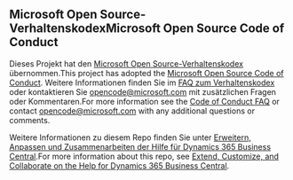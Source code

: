 ## <a name="microsoft-open-source-code-of-conduct"></a><span data-ttu-id="25b0c-101">Microsoft Open Source-Verhaltenskodex</span><span class="sxs-lookup"><span data-stu-id="25b0c-101">Microsoft Open Source Code of Conduct</span></span>

<span data-ttu-id="25b0c-102">Dieses Projekt hat den [Microsoft Open Source-Verhaltenskodex](https://opensource.microsoft.com/codeofconduct/) übernommen.</span><span class="sxs-lookup"><span data-stu-id="25b0c-102">This project has adopted the [Microsoft Open Source Code of Conduct](https://opensource.microsoft.com/codeofconduct/).</span></span>
<span data-ttu-id="25b0c-103">Weitere Informationen finden Sie im [FAQ zum Verhaltenskodex](https://opensource.microsoft.com/codeofconduct/faq/) oder kontaktieren Sie [opencode@microsoft.com](mailto:opencode@microsoft.com) mit zusätzlichen Fragen oder Kommentaren.</span><span class="sxs-lookup"><span data-stu-id="25b0c-103">For more information see the [Code of Conduct FAQ](https://opensource.microsoft.com/codeofconduct/faq/) or contact [opencode@microsoft.com](mailto:opencode@microsoft.com) with any additional questions or comments.</span></span>

<span data-ttu-id="25b0c-104">Weitere Informationen zu diesem Repo finden Sie unter [Erweitern, Anpassen und Zusammenarbeiten der Hilfe für Dynamics 365 Business Central](https://docs.microsoft.com/en-us/dynamics365/business-central/dev-itpro/help/contributor-guide).</span><span class="sxs-lookup"><span data-stu-id="25b0c-104">For more information about this repo, see [Extend, Customize, and Collaborate on the Help for Dynamics 365 Business Central](https://docs.microsoft.com/en-us/dynamics365/business-central/dev-itpro/help/contributor-guide).</span></span>